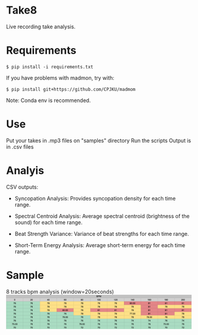 # Take8
Live recording take analysis.

# Requirements 

    $ pip install -i requirements.txt

If you have problems with madmon, try with:

    $ pip install git+https://github.com/CPJKU/madmom


Note: Conda env is recommended.

# Use

Put your takes in .mp3 files on "samples" directory
Run the scripts
Output is in .csv files

# Analyis

CSV outputs:

* Syncopation Analysis: Provides syncopation density for each time range.

* Spectral Centroid Analysis: Average spectral centroid (brightness of the sound) for each time range.

* Beat Strength Variance: Variance of beat strengths for each time range.
* Short-Term Energy Analysis: Average short-term energy for each time range.


# Sample

8 tracks bpm analysis (window=20seconds)
![](sample-8tracks-bpm-analysis-20s.png)